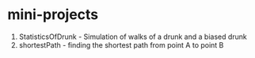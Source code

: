 # mini-projects

1) StatisticsOfDrunk - Simulation of walks of a drunk and a biased drunk
2) shortestPath - finding the shortest path from point A to point B
